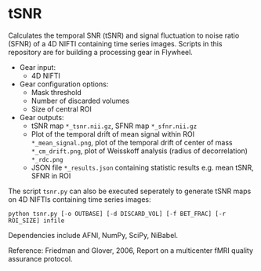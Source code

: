# tSNR
Calculates the temporal SNR (tSNR) and signal fluctuation to noise ratio (SFNR) of a 4D NIFTI containing time series images. Scripts in this repository are for building a processing gear in Flywheel. 
- Gear input:
    - 4D NIFTI
- Gear configuration options:
    - Mask threshold
    - Number of discarded volumes
    - Size of central ROI
- Gear outputs:
    - tSNR map ``*_tsnr.nii.gz``, SFNR map ``*_sfnr.nii.gz``
    - Plot of the temporal drift of mean signal within ROI ``*_mean_signal.png``, plot of the temporal drift of center of mass ``*_cm_drift.png``, plot of Weisskoff analysis (radius of decorrelation) ``*_rdc.png``
    - JSON file ``*_results.json`` containing statistic results e.g. mean tSNR, SFNR in ROI

The script ``tsnr.py`` can also be executed seperately to generate tSNR maps on 4D NIFTIs containing time series images:

``python tsnr.py [-o OUTBASE] [-d DISCARD_VOL] [-f BET_FRAC] [-r ROI_SIZE] infile``

Dependencies include AFNI, NumPy, SciPy, NiBabel.

Reference:  Friedman and Glover, 2006, Report on a multicenter fMRI quality assurance protocol.
